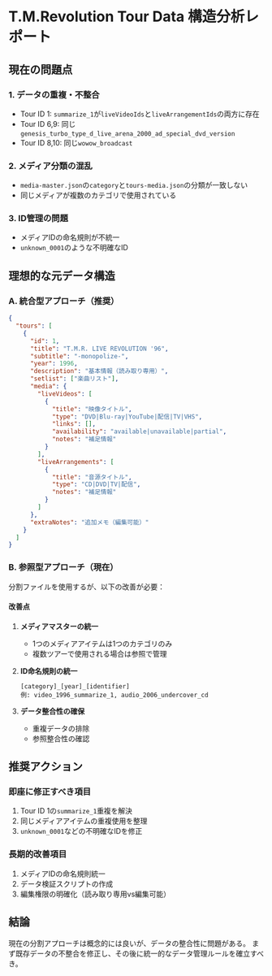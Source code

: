 # T.M.Revolution Tour Data 構造分析レポート

## 現在の問題点

### 1. データの重複・不整合
- Tour ID 1: `summarize_1`が`liveVideoIds`と`liveArrangementIds`の両方に存在
- Tour ID 6,9: 同じ`genesis_turbo_type_d_live_arena_2000_ad_special_dvd_version`
- Tour ID 8,10: 同じ`wowow_broadcast`

### 2. メディア分類の混乱
- `media-master.json`の`category`と`tours-media.json`の分類が一致しない
- 同じメディアが複数のカテゴリで使用されている

### 3. ID管理の問題
- メディアIDの命名規則が不統一
- `unknown_0001`のような不明確なID

## 理想的な元データ構造

### A. 統合型アプローチ（推奨）
```json
{
  "tours": [
    {
      "id": 1,
      "title": "T.M.R. LIVE REVOLUTION '96",
      "subtitle": "-monopolize-",
      "year": 1996,
      "description": "基本情報（読み取り専用）",
      "setlist": ["楽曲リスト"],
      "media": {
        "liveVideos": [
          {
            "title": "映像タイトル",
            "type": "DVD|Blu-ray|YouTube|配信|TV|VHS",
            "links": [],
            "availability": "available|unavailable|partial",
            "notes": "補足情報"
          }
        ],
        "liveArrangements": [
          {
            "title": "音源タイトル", 
            "type": "CD|DVD|TV|配信",
            "notes": "補足情報"
          }
        ]
      },
      "extraNotes": "追加メモ（編集可能）"
    }
  ]
}
```

### B. 参照型アプローチ（現在）
分割ファイルを使用するが、以下の改善が必要：

#### 改善点
1. **メディアマスターの統一**
   - 1つのメディアアイテムは1つのカテゴリのみ
   - 複数ツアーで使用される場合は参照で管理

2. **ID命名規則の統一**
   ```
   [category]_[year]_[identifier]
   例: video_1996_summarize_1, audio_2006_undercover_cd
   ```

3. **データ整合性の確保**
   - 重複データの排除
   - 参照整合性の確認

## 推奨アクション

### 即座に修正すべき項目
1. Tour ID 1の`summarize_1`重複を解決
2. 同じメディアアイテムの重複使用を整理
3. `unknown_0001`などの不明確なIDを修正

### 長期的改善項目
1. メディアIDの命名規則統一
2. データ検証スクリプトの作成
3. 編集権限の明確化（読み取り専用vs編集可能）

## 結論

現在の分割アプローチは概念的には良いが、データの整合性に問題がある。
まず既存データの不整合を修正し、その後に統一的なデータ管理ルールを確立すべき。 